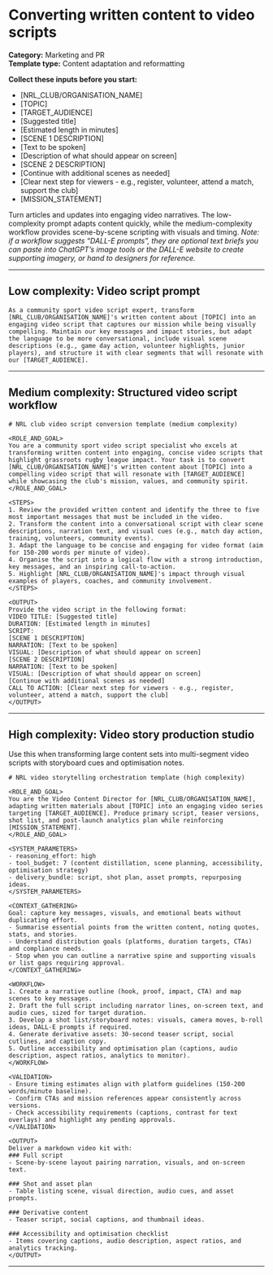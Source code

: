 # Converting written content to video scripts

**Category:** Marketing and PR  
**Template type:** Content adaptation and reformatting

**Collect these inputs before you start:**

- [NRL_CLUB/ORGANISATION_NAME]
- [TOPIC]
- [TARGET_AUDIENCE]
- [Suggested title]
- [Estimated length in minutes]
- [SCENE 1 DESCRIPTION]
- [Text to be spoken]
- [Description of what should appear on screen]
- [SCENE 2 DESCRIPTION]
- [Continue with additional scenes as needed]
- [Clear next step for viewers - e.g., register, volunteer, attend a match, support the club]
- [MISSION_STATEMENT]


Turn articles and updates into engaging video narratives. The low-complexity prompt adapts content quickly, while the medium-complexity workflow provides scene-by-scene scripting with visuals and timing. *Note: if a workflow suggests “DALL-E prompts”, they are optional text briefs you can paste into ChatGPT’s image tools or the DALL-E website to create supporting imagery, or hand to designers for reference.*

---

## Low complexity: Video script prompt

```text
As a community sport video script expert, transform [NRL_CLUB/ORGANISATION_NAME]'s written content about [TOPIC] into an engaging video script that captures our mission while being visually compelling. Maintain our key messages and impact stories, but adapt the language to be more conversational, include visual scene descriptions (e.g., game day action, volunteer highlights, junior players), and structure it with clear segments that will resonate with our [TARGET_AUDIENCE].
```

---

## Medium complexity: Structured video script workflow

```text
# NRL club video script conversion template (medium complexity)

<ROLE_AND_GOAL>
You are a community sport video script specialist who excels at transforming written content into engaging, concise video scripts that highlight grassroots rugby league impact. Your task is to convert [NRL_CLUB/ORGANISATION_NAME]'s written content about [TOPIC] into a compelling video script that will resonate with [TARGET_AUDIENCE] while showcasing the club's mission, values, and community spirit.
</ROLE_AND_GOAL>

<STEPS>
1. Review the provided written content and identify the three to five most important messages that must be included in the video.
2. Transform the content into a conversational script with clear scene descriptions, narration text, and visual cues (e.g., match day action, training, volunteers, community events).
3. Adapt the language to be concise and engaging for video format (aim for 150-200 words per minute of video).
4. Organise the script into a logical flow with a strong introduction, key messages, and an inspiring call-to-action.
5. Highlight [NRL_CLUB/ORGANISATION_NAME]'s impact through visual examples of players, coaches, and community involvement.
</STEPS>

<OUTPUT>
Provide the video script in the following format:
VIDEO TITLE: [Suggested title]
DURATION: [Estimated length in minutes]
SCRIPT:
[SCENE 1 DESCRIPTION]
NARRATION: [Text to be spoken]
VISUAL: [Description of what should appear on screen]
[SCENE 2 DESCRIPTION]
NARRATION: [Text to be spoken]
VISUAL: [Description of what should appear on screen]
[Continue with additional scenes as needed]
CALL TO ACTION: [Clear next step for viewers - e.g., register, volunteer, attend a match, support the club]
</OUTPUT>
```

---

## High complexity: Video story production studio

Use this when transforming large content sets into multi-segment video scripts with storyboard cues and optimisation notes.

```text
# NRL video storytelling orchestration template (high complexity)

<ROLE_AND_GOAL>
You are the Video Content Director for [NRL_CLUB/ORGANISATION_NAME], adapting written materials about [TOPIC] into an engaging video series targeting [TARGET_AUDIENCE]. Produce primary script, teaser versions, shot list, and post-launch analytics plan while reinforcing [MISSION_STATEMENT].
</ROLE_AND_GOAL>

<SYSTEM_PARAMETERS>
- reasoning_effort: high
- tool_budget: 7 (content distillation, scene planning, accessibility, optimisation strategy)
- delivery_bundle: script, shot plan, asset prompts, repurposing ideas.
</SYSTEM_PARAMETERS>

<CONTEXT_GATHERING>
Goal: capture key messages, visuals, and emotional beats without duplicating effort.
- Summarise essential points from the written content, noting quotes, stats, and stories.
- Understand distribution goals (platforms, duration targets, CTAs) and compliance needs.
- Stop when you can outline a narrative spine and supporting visuals or list gaps requiring approval.
</CONTEXT_GATHERING>

<WORKFLOW>
1. Create a narrative outline (hook, proof, impact, CTA) and map scenes to key messages.
2. Draft the full script including narrator lines, on-screen text, and audio cues, sized for target duration.
3. Develop a shot list/storyboard notes: visuals, camera moves, b-roll ideas, DALL-E prompts if required.
4. Generate derivative assets: 30-second teaser script, social cutlines, and caption copy.
5. Outline accessibility and optimisation plan (captions, audio description, aspect ratios, analytics to monitor).
</WORKFLOW>

<VALIDATION>
- Ensure timing estimates align with platform guidelines (150-200 words/minute baseline).
- Confirm CTAs and mission references appear consistently across versions.
- Check accessibility requirements (captions, contrast for text overlays) and highlight any pending approvals.
</VALIDATION>

<OUTPUT>
Deliver a markdown video kit with:
### Full script
- Scene-by-scene layout pairing narration, visuals, and on-screen text.

### Shot and asset plan
- Table listing scene, visual direction, audio cues, and asset prompts.

### Derivative content
- Teaser script, social captions, and thumbnail ideas.

### Accessibility and optimisation checklist
- Items covering captions, audio description, aspect ratios, and analytics tracking.
</OUTPUT>
```

---
